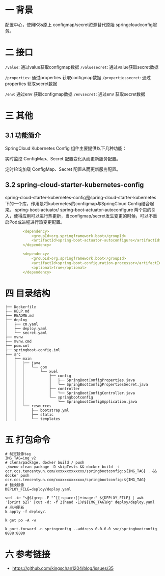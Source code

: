 # 一 背景
配置中心，使用K8s原上 configmap/secret资源替代原始 springcloudconfig服务。

# 二 接口

`/value`: 通过value获取configmap数据
`/valuesecret`: 通过value获取secret数据

`/properties`: 通过properties 获取configmap数据
`/propertiessecret`: 通过properties 获取secret数据


`/env`: 通过env 获取configmap数据
`/envsecret`: 通过env 获取secret数据


# 三 其他
## 3.1 功能简介
SpringCloud Kubernetes Config 组件主要提供以下几种功能：

实时监控 ConfigMap、Secret 配置变化从而更新服务配置。

定时轮询加载 ConfigMap、Secret 配置从而更新服务配置。
## 3.2 spring-cloud-starter-kubernetes-config
spring-cloud-starter-kubernetes-config是spring-cloud-starter-kubernetes下的一个库，作用是将kubernetes的configmap与SpringCloud Config结合起来。
spring-boot-actuator/ spring-boot-actuator-autoconfigure 两个包的引入，使得应用可以进行热更新，当configmap/secret发生变更的时候，可以不重启Pod或进程进行热变更配置。

```yaml
        <dependency>
            <groupId>org.springframework.boot</groupId>
            <artifactId>spring-boot-actuator-autoconfigure</artifactId>
        </dependency>

        <dependency>
            <groupId>org.springframework.boot</groupId>
            <artifactId>spring-boot-configuration-processor</artifactId>
            <optional>true</optional>
        </dependency>

```

# 四 目录结构

```shell
├── Dockerfile
├── HELP.md
├── README.md
├── deploy
│   ├── cm.yaml
│   ├── deploy.yaml
│   └── secret.yaml
├── mvnw
├── mvnw.cmd
├── pom.xml
├── springboot-config.iml
├── src
│   ├── main
│   │   ├── java
│   │   │   └── com
│   │   │       └── xuel
│   │   │           ├── config
│   │   │           │   ├── SpringBootConfigProperties.java
│   │   │           │   └── SpringBootConfigPropertiesSecret.java
│   │   │           ├── controller
│   │   │           │   └── SpringBootConfigController.java
│   │   │           └── springbootconfig
│   │   │               └── SpringbootConfigApplication.java
│   │   └── resources
│   │       ├── bootstrap.yml
│   │       ├── static
│   │       └── templates

```


# 五 打包命令

```shell
# 制定镜像tag
IMG_TAG=img_v2
# clena/package, docker build / push
./mvnw clean package -D skipTests && docker build -t ccr.ccs.tencentyun.com/xxxxxxxxxxxxx/springbootconfig:${IMG_TAG} . && docker push ccr.ccs.tencentyun.com/xxxxxxxxxxxxx/springbootconfig:${IMG_TAG}
# 替换镜像
DEPLOY_FILE=deploy/deploy.yaml

sed -ie "s@$(grep -E "^[[:space:]]+image:" ${DEPLOY_FILE} | awk '{print $2}' |cut -d: -f 2|head -1)@${IMG_TAG}@g" deploy/deploy.yaml
# 应用更新
k apply -f deploy/.

k get po -A -w

k port-forward -n springconfig --address 0.0.0.0 svc/springbootconfig 8888:8080

```


# 六 参考链接
* https://github.com/kingschan1204/blog/issues/35